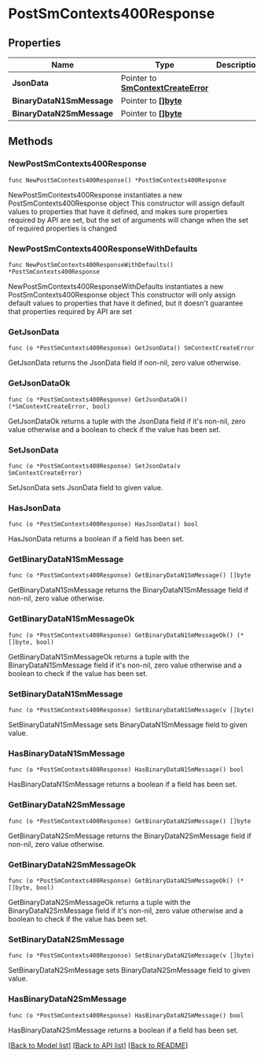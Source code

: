 # PostSmContexts400Response

## Properties

Name | Type | Description | Notes
------------ | ------------- | ------------- | -------------
**JsonData** | Pointer to [**SmContextCreateError**](SmContextCreateError.md) |  | [optional] 
**BinaryDataN1SmMessage** | Pointer to [**[]byte**]([]byte.md) |  | [optional] 
**BinaryDataN2SmMessage** | Pointer to [**[]byte**]([]byte.md) |  | [optional] 

## Methods

### NewPostSmContexts400Response

`func NewPostSmContexts400Response() *PostSmContexts400Response`

NewPostSmContexts400Response instantiates a new PostSmContexts400Response object
This constructor will assign default values to properties that have it defined,
and makes sure properties required by API are set, but the set of arguments
will change when the set of required properties is changed

### NewPostSmContexts400ResponseWithDefaults

`func NewPostSmContexts400ResponseWithDefaults() *PostSmContexts400Response`

NewPostSmContexts400ResponseWithDefaults instantiates a new PostSmContexts400Response object
This constructor will only assign default values to properties that have it defined,
but it doesn't guarantee that properties required by API are set

### GetJsonData

`func (o *PostSmContexts400Response) GetJsonData() SmContextCreateError`

GetJsonData returns the JsonData field if non-nil, zero value otherwise.

### GetJsonDataOk

`func (o *PostSmContexts400Response) GetJsonDataOk() (*SmContextCreateError, bool)`

GetJsonDataOk returns a tuple with the JsonData field if it's non-nil, zero value otherwise
and a boolean to check if the value has been set.

### SetJsonData

`func (o *PostSmContexts400Response) SetJsonData(v SmContextCreateError)`

SetJsonData sets JsonData field to given value.

### HasJsonData

`func (o *PostSmContexts400Response) HasJsonData() bool`

HasJsonData returns a boolean if a field has been set.

### GetBinaryDataN1SmMessage

`func (o *PostSmContexts400Response) GetBinaryDataN1SmMessage() []byte`

GetBinaryDataN1SmMessage returns the BinaryDataN1SmMessage field if non-nil, zero value otherwise.

### GetBinaryDataN1SmMessageOk

`func (o *PostSmContexts400Response) GetBinaryDataN1SmMessageOk() (*[]byte, bool)`

GetBinaryDataN1SmMessageOk returns a tuple with the BinaryDataN1SmMessage field if it's non-nil, zero value otherwise
and a boolean to check if the value has been set.

### SetBinaryDataN1SmMessage

`func (o *PostSmContexts400Response) SetBinaryDataN1SmMessage(v []byte)`

SetBinaryDataN1SmMessage sets BinaryDataN1SmMessage field to given value.

### HasBinaryDataN1SmMessage

`func (o *PostSmContexts400Response) HasBinaryDataN1SmMessage() bool`

HasBinaryDataN1SmMessage returns a boolean if a field has been set.

### GetBinaryDataN2SmMessage

`func (o *PostSmContexts400Response) GetBinaryDataN2SmMessage() []byte`

GetBinaryDataN2SmMessage returns the BinaryDataN2SmMessage field if non-nil, zero value otherwise.

### GetBinaryDataN2SmMessageOk

`func (o *PostSmContexts400Response) GetBinaryDataN2SmMessageOk() (*[]byte, bool)`

GetBinaryDataN2SmMessageOk returns a tuple with the BinaryDataN2SmMessage field if it's non-nil, zero value otherwise
and a boolean to check if the value has been set.

### SetBinaryDataN2SmMessage

`func (o *PostSmContexts400Response) SetBinaryDataN2SmMessage(v []byte)`

SetBinaryDataN2SmMessage sets BinaryDataN2SmMessage field to given value.

### HasBinaryDataN2SmMessage

`func (o *PostSmContexts400Response) HasBinaryDataN2SmMessage() bool`

HasBinaryDataN2SmMessage returns a boolean if a field has been set.


[[Back to Model list]](../README.md#documentation-for-models) [[Back to API list]](../README.md#documentation-for-api-endpoints) [[Back to README]](../README.md)


